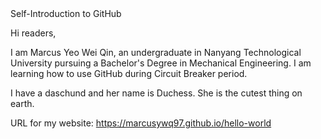 <html>
  Self-Introduction to GitHub 

Hi readers,

I am Marcus Yeo Wei Qin, an undergraduate in Nanyang Technological University pursuing a Bachelor's Degree in Mechanical Engineering. I am learning how to use GitHub during Circuit Breaker period.

I have a daschund and her name is Duchess. She is the cutest thing on earth. 


URL for my website: https://marcusywq97.github.io/hello-world
</html>
  
